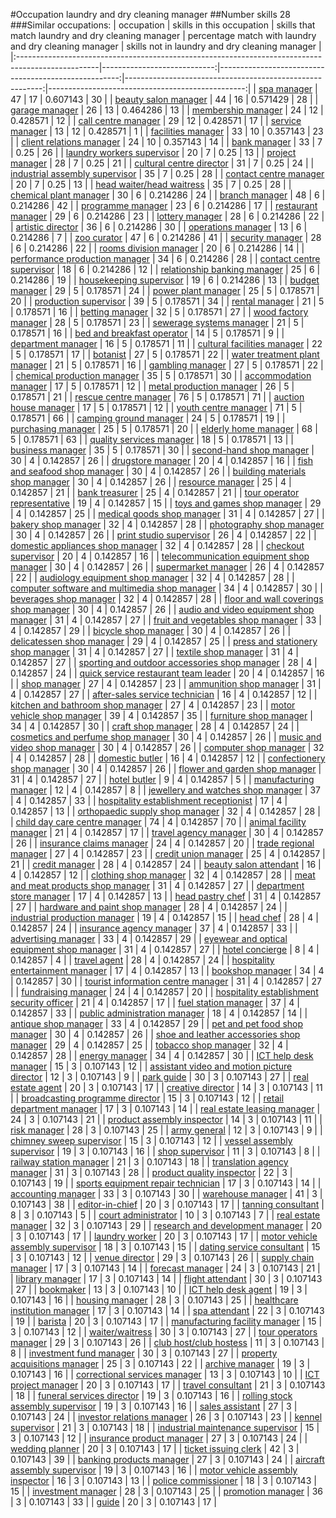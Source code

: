 #Occupation laundry and dry cleaning manager
##Number skills 28
###Similar occupations:
| occupation                                                                                        |   skills in this occupation |   skills that match laundry and dry cleaning manager |   percentage match with laundry and dry cleaning manager |   skills not in laundry and dry cleaning manager |
|:--------------------------------------------------------------------------------------------------|----------------------------:|-----------------------------------------------------:|---------------------------------------------------------:|-------------------------------------------------:|
| [spa manager](spa_manager.md)                                                                     |                          47 |                                                   17 |                                                 0.607143 |                                               30 |
| [beauty salon manager](beauty_salon_manager.md)                                                   |                          44 |                                                   16 |                                                 0.571429 |                                               28 |
| [garage manager](garage_manager.md)                                                               |                          26 |                                                   13 |                                                 0.464286 |                                               13 |
| [membership manager](membership_manager.md)                                                       |                          24 |                                                   12 |                                                 0.428571 |                                               12 |
| [call centre manager](call_centre_manager.md)                                                     |                          29 |                                                   12 |                                                 0.428571 |                                               17 |
| [service manager](service_manager.md)                                                             |                          13 |                                                   12 |                                                 0.428571 |                                                1 |
| [facilities manager](facilities_manager.md)                                                       |                          33 |                                                   10 |                                                 0.357143 |                                               23 |
| [client relations manager](client_relations_manager.md)                                           |                          24 |                                                   10 |                                                 0.357143 |                                               14 |
| [bank manager](bank_manager.md)                                                                   |                          33 |                                                    7 |                                                 0.25     |                                               26 |
| [laundry workers supervisor](laundry_workers_supervisor.md)                                       |                          20 |                                                    7 |                                                 0.25     |                                               13 |
| [project manager](project_manager.md)                                                             |                          28 |                                                    7 |                                                 0.25     |                                               21 |
| [cultural centre director](cultural_centre_director.md)                                           |                          31 |                                                    7 |                                                 0.25     |                                               24 |
| [industrial assembly supervisor](industrial_assembly_supervisor.md)                               |                          35 |                                                    7 |                                                 0.25     |                                               28 |
| [contact centre manager](contact_centre_manager.md)                                               |                          20 |                                                    7 |                                                 0.25     |                                               13 |
| [head waiter/head waitress](head_waiter-head_waitress.md)                                         |                          35 |                                                    7 |                                                 0.25     |                                               28 |
| [chemical plant manager](chemical_plant_manager.md)                                               |                          30 |                                                    6 |                                                 0.214286 |                                               24 |
| [branch manager](branch_manager.md)                                                               |                          48 |                                                    6 |                                                 0.214286 |                                               42 |
| [programme manager](programme_manager.md)                                                         |                          23 |                                                    6 |                                                 0.214286 |                                               17 |
| [restaurant manager](restaurant_manager.md)                                                       |                          29 |                                                    6 |                                                 0.214286 |                                               23 |
| [lottery manager](lottery_manager.md)                                                             |                          28 |                                                    6 |                                                 0.214286 |                                               22 |
| [artistic director](artistic_director.md)                                                         |                          36 |                                                    6 |                                                 0.214286 |                                               30 |
| [operations manager](operations_manager.md)                                                       |                          13 |                                                    6 |                                                 0.214286 |                                                7 |
| [zoo curator](zoo_curator.md)                                                                     |                          47 |                                                    6 |                                                 0.214286 |                                               41 |
| [security manager](security_manager.md)                                                           |                          28 |                                                    6 |                                                 0.214286 |                                               22 |
| [rooms division manager](rooms_division_manager.md)                                               |                          20 |                                                    6 |                                                 0.214286 |                                               14 |
| [performance production manager](performance_production_manager.md)                               |                          34 |                                                    6 |                                                 0.214286 |                                               28 |
| [contact centre supervisor](contact_centre_supervisor.md)                                         |                          18 |                                                    6 |                                                 0.214286 |                                               12 |
| [relationship banking manager](relationship_banking_manager.md)                                   |                          25 |                                                    6 |                                                 0.214286 |                                               19 |
| [housekeeping supervisor](housekeeping_supervisor.md)                                             |                          19 |                                                    6 |                                                 0.214286 |                                               13 |
| [budget manager](budget_manager.md)                                                               |                          29 |                                                    5 |                                                 0.178571 |                                               24 |
| [power plant manager](power_plant_manager.md)                                                     |                          25 |                                                    5 |                                                 0.178571 |                                               20 |
| [production supervisor](production_supervisor.md)                                                 |                          39 |                                                    5 |                                                 0.178571 |                                               34 |
| [rental manager](rental_manager.md)                                                               |                          21 |                                                    5 |                                                 0.178571 |                                               16 |
| [betting manager](betting_manager.md)                                                             |                          32 |                                                    5 |                                                 0.178571 |                                               27 |
| [wood factory manager](wood_factory_manager.md)                                                   |                          28 |                                                    5 |                                                 0.178571 |                                               23 |
| [sewerage systems manager](sewerage_systems_manager.md)                                           |                          21 |                                                    5 |                                                 0.178571 |                                               16 |
| [bed and breakfast operator](bed_and_breakfast_operator.md)                                       |                          14 |                                                    5 |                                                 0.178571 |                                                9 |
| [department manager](department_manager.md)                                                       |                          16 |                                                    5 |                                                 0.178571 |                                               11 |
| [cultural facilities manager](cultural_facilities_manager.md)                                     |                          22 |                                                    5 |                                                 0.178571 |                                               17 |
| [botanist](botanist.md)                                                                           |                          27 |                                                    5 |                                                 0.178571 |                                               22 |
| [water treatment plant manager](water_treatment_plant_manager.md)                                 |                          21 |                                                    5 |                                                 0.178571 |                                               16 |
| [gambling manager](gambling_manager.md)                                                           |                          27 |                                                    5 |                                                 0.178571 |                                               22 |
| [chemical production manager](chemical_production_manager.md)                                     |                          35 |                                                    5 |                                                 0.178571 |                                               30 |
| [accommodation manager](accommodation_manager.md)                                                 |                          17 |                                                    5 |                                                 0.178571 |                                               12 |
| [metal production manager](metal_production_manager.md)                                           |                          26 |                                                    5 |                                                 0.178571 |                                               21 |
| [rescue centre manager](rescue_centre_manager.md)                                                 |                          76 |                                                    5 |                                                 0.178571 |                                               71 |
| [auction house manager](auction_house_manager.md)                                                 |                          17 |                                                    5 |                                                 0.178571 |                                               12 |
| [youth centre manager](youth_centre_manager.md)                                                   |                          71 |                                                    5 |                                                 0.178571 |                                               66 |
| [camping ground manager](camping_ground_manager.md)                                               |                          24 |                                                    5 |                                                 0.178571 |                                               19 |
| [purchasing manager](purchasing_manager.md)                                                       |                          25 |                                                    5 |                                                 0.178571 |                                               20 |
| [elderly home manager](elderly_home_manager.md)                                                   |                          68 |                                                    5 |                                                 0.178571 |                                               63 |
| [quality services manager](quality_services_manager.md)                                           |                          18 |                                                    5 |                                                 0.178571 |                                               13 |
| [business manager](business_manager.md)                                                           |                          35 |                                                    5 |                                                 0.178571 |                                               30 |
| [second-hand shop manager](second-hand_shop_manager.md)                                           |                          30 |                                                    4 |                                                 0.142857 |                                               26 |
| [drugstore manager](drugstore_manager.md)                                                         |                          20 |                                                    4 |                                                 0.142857 |                                               16 |
| [fish and seafood shop manager](fish_and_seafood_shop_manager.md)                                 |                          30 |                                                    4 |                                                 0.142857 |                                               26 |
| [building materials shop manager](building_materials_shop_manager.md)                             |                          30 |                                                    4 |                                                 0.142857 |                                               26 |
| [resource manager](resource_manager.md)                                                           |                          25 |                                                    4 |                                                 0.142857 |                                               21 |
| [bank treasurer](bank_treasurer.md)                                                               |                          25 |                                                    4 |                                                 0.142857 |                                               21 |
| [tour operator representative](tour_operator_representative.md)                                   |                          19 |                                                    4 |                                                 0.142857 |                                               15 |
| [toys and games shop manager](toys_and_games_shop_manager.md)                                     |                          29 |                                                    4 |                                                 0.142857 |                                               25 |
| [medical goods shop manager](medical_goods_shop_manager.md)                                       |                          31 |                                                    4 |                                                 0.142857 |                                               27 |
| [bakery shop manager](bakery_shop_manager.md)                                                     |                          32 |                                                    4 |                                                 0.142857 |                                               28 |
| [photography shop manager](photography_shop_manager.md)                                           |                          30 |                                                    4 |                                                 0.142857 |                                               26 |
| [print studio supervisor](print_studio_supervisor.md)                                             |                          26 |                                                    4 |                                                 0.142857 |                                               22 |
| [domestic appliances shop manager](domestic_appliances_shop_manager.md)                           |                          32 |                                                    4 |                                                 0.142857 |                                               28 |
| [checkout supervisor](checkout_supervisor.md)                                                     |                          20 |                                                    4 |                                                 0.142857 |                                               16 |
| [telecommunication equipment shop manager](telecommunication_equipment_shop_manager.md)           |                          30 |                                                    4 |                                                 0.142857 |                                               26 |
| [supermarket manager](supermarket_manager.md)                                                     |                          26 |                                                    4 |                                                 0.142857 |                                               22 |
| [audiology equipment shop manager](audiology_equipment_shop_manager.md)                           |                          32 |                                                    4 |                                                 0.142857 |                                               28 |
| [computer software and multimedia shop manager](computer_software_and_multimedia_shop_manager.md) |                          34 |                                                    4 |                                                 0.142857 |                                               30 |
| [beverages shop manager](beverages_shop_manager.md)                                               |                          32 |                                                    4 |                                                 0.142857 |                                               28 |
| [floor and wall coverings shop manager](floor_and_wall_coverings_shop_manager.md)                 |                          30 |                                                    4 |                                                 0.142857 |                                               26 |
| [audio and video equipment shop manager](audio_and_video_equipment_shop_manager.md)               |                          31 |                                                    4 |                                                 0.142857 |                                               27 |
| [fruit and vegetables shop manager](fruit_and_vegetables_shop_manager.md)                         |                          33 |                                                    4 |                                                 0.142857 |                                               29 |
| [bicycle shop manager](bicycle_shop_manager.md)                                                   |                          30 |                                                    4 |                                                 0.142857 |                                               26 |
| [delicatessen shop manager](delicatessen_shop_manager.md)                                         |                          29 |                                                    4 |                                                 0.142857 |                                               25 |
| [press and stationery shop manager](press_and_stationery_shop_manager.md)                         |                          31 |                                                    4 |                                                 0.142857 |                                               27 |
| [textile shop manager](textile_shop_manager.md)                                                   |                          31 |                                                    4 |                                                 0.142857 |                                               27 |
| [sporting and outdoor accessories shop manager](sporting_and_outdoor_accessories_shop_manager.md) |                          28 |                                                    4 |                                                 0.142857 |                                               24 |
| [quick service restaurant team leader](quick_service_restaurant_team_leader.md)                   |                          20 |                                                    4 |                                                 0.142857 |                                               16 |
| [shop manager](shop_manager.md)                                                                   |                          27 |                                                    4 |                                                 0.142857 |                                               23 |
| [ammunition shop manager](ammunition_shop_manager.md)                                             |                          31 |                                                    4 |                                                 0.142857 |                                               27 |
| [after-sales service technician](after-sales_service_technician.md)                               |                          16 |                                                    4 |                                                 0.142857 |                                               12 |
| [kitchen and bathroom shop manager](kitchen_and_bathroom_shop_manager.md)                         |                          27 |                                                    4 |                                                 0.142857 |                                               23 |
| [motor vehicle shop manager](motor_vehicle_shop_manager.md)                                       |                          39 |                                                    4 |                                                 0.142857 |                                               35 |
| [furniture shop manager](furniture_shop_manager.md)                                               |                          34 |                                                    4 |                                                 0.142857 |                                               30 |
| [craft shop manager](craft_shop_manager.md)                                                       |                          28 |                                                    4 |                                                 0.142857 |                                               24 |
| [cosmetics and perfume shop manager](cosmetics_and_perfume_shop_manager.md)                       |                          30 |                                                    4 |                                                 0.142857 |                                               26 |
| [music and video shop manager](music_and_video_shop_manager.md)                                   |                          30 |                                                    4 |                                                 0.142857 |                                               26 |
| [computer shop manager](computer_shop_manager.md)                                                 |                          32 |                                                    4 |                                                 0.142857 |                                               28 |
| [domestic butler](domestic_butler.md)                                                             |                          16 |                                                    4 |                                                 0.142857 |                                               12 |
| [confectionery shop manager](confectionery_shop_manager.md)                                       |                          30 |                                                    4 |                                                 0.142857 |                                               26 |
| [flower and garden shop manager](flower_and_garden_shop_manager.md)                               |                          31 |                                                    4 |                                                 0.142857 |                                               27 |
| [hotel butler](hotel_butler.md)                                                                   |                           9 |                                                    4 |                                                 0.142857 |                                                5 |
| [manufacturing manager](manufacturing_manager.md)                                                 |                          12 |                                                    4 |                                                 0.142857 |                                                8 |
| [jewellery and watches shop manager](jewellery_and_watches_shop_manager.md)                       |                          37 |                                                    4 |                                                 0.142857 |                                               33 |
| [hospitality establishment receptionist](hospitality_establishment_receptionist.md)               |                          17 |                                                    4 |                                                 0.142857 |                                               13 |
| [orthopaedic supply shop manager](orthopaedic_supply_shop_manager.md)                             |                          32 |                                                    4 |                                                 0.142857 |                                               28 |
| [child day care centre manager](child_day_care_centre_manager.md)                                 |                          74 |                                                    4 |                                                 0.142857 |                                               70 |
| [animal facility manager](animal_facility_manager.md)                                             |                          21 |                                                    4 |                                                 0.142857 |                                               17 |
| [travel agency manager](travel_agency_manager.md)                                                 |                          30 |                                                    4 |                                                 0.142857 |                                               26 |
| [insurance claims manager](insurance_claims_manager.md)                                           |                          24 |                                                    4 |                                                 0.142857 |                                               20 |
| [trade regional manager](trade_regional_manager.md)                                               |                          27 |                                                    4 |                                                 0.142857 |                                               23 |
| [credit union manager](credit_union_manager.md)                                                   |                          25 |                                                    4 |                                                 0.142857 |                                               21 |
| [credit manager](credit_manager.md)                                                               |                          28 |                                                    4 |                                                 0.142857 |                                               24 |
| [beauty salon attendant](beauty_salon_attendant.md)                                               |                          16 |                                                    4 |                                                 0.142857 |                                               12 |
| [clothing shop manager](clothing_shop_manager.md)                                                 |                          32 |                                                    4 |                                                 0.142857 |                                               28 |
| [meat and meat products shop manager](meat_and_meat_products_shop_manager.md)                     |                          31 |                                                    4 |                                                 0.142857 |                                               27 |
| [department store manager](department_store_manager.md)                                           |                          17 |                                                    4 |                                                 0.142857 |                                               13 |
| [head pastry chef](head_pastry_chef.md)                                                           |                          31 |                                                    4 |                                                 0.142857 |                                               27 |
| [hardware and paint shop manager](hardware_and_paint_shop_manager.md)                             |                          28 |                                                    4 |                                                 0.142857 |                                               24 |
| [industrial production manager](industrial_production_manager.md)                                 |                          19 |                                                    4 |                                                 0.142857 |                                               15 |
| [head chef](head_chef.md)                                                                         |                          28 |                                                    4 |                                                 0.142857 |                                               24 |
| [insurance agency manager](insurance_agency_manager.md)                                           |                          37 |                                                    4 |                                                 0.142857 |                                               33 |
| [advertising manager](advertising_manager.md)                                                     |                          33 |                                                    4 |                                                 0.142857 |                                               29 |
| [eyewear and optical equipment shop manager](eyewear_and_optical_equipment_shop_manager.md)       |                          31 |                                                    4 |                                                 0.142857 |                                               27 |
| [hotel concierge](hotel_concierge.md)                                                             |                           8 |                                                    4 |                                                 0.142857 |                                                4 |
| [travel agent](travel_agent.md)                                                                   |                          28 |                                                    4 |                                                 0.142857 |                                               24 |
| [hospitality entertainment manager](hospitality_entertainment_manager.md)                         |                          17 |                                                    4 |                                                 0.142857 |                                               13 |
| [bookshop manager](bookshop_manager.md)                                                           |                          34 |                                                    4 |                                                 0.142857 |                                               30 |
| [tourist information centre manager](tourist_information_centre_manager.md)                       |                          31 |                                                    4 |                                                 0.142857 |                                               27 |
| [fundraising manager](fundraising_manager.md)                                                     |                          24 |                                                    4 |                                                 0.142857 |                                               20 |
| [hospitality establishment security officer](hospitality_establishment_security_officer.md)       |                          21 |                                                    4 |                                                 0.142857 |                                               17 |
| [fuel station manager](fuel_station_manager.md)                                                   |                          37 |                                                    4 |                                                 0.142857 |                                               33 |
| [public administration manager](public_administration_manager.md)                                 |                          18 |                                                    4 |                                                 0.142857 |                                               14 |
| [antique shop manager](antique_shop_manager.md)                                                   |                          33 |                                                    4 |                                                 0.142857 |                                               29 |
| [pet and pet food shop manager](pet_and_pet_food_shop_manager.md)                                 |                          30 |                                                    4 |                                                 0.142857 |                                               26 |
| [shoe and leather accessories shop manager](shoe_and_leather_accessories_shop_manager.md)         |                          29 |                                                    4 |                                                 0.142857 |                                               25 |
| [tobacco shop manager](tobacco_shop_manager.md)                                                   |                          32 |                                                    4 |                                                 0.142857 |                                               28 |
| [energy manager](energy_manager.md)                                                               |                          34 |                                                    4 |                                                 0.142857 |                                               30 |
| [ICT help desk manager](ICT_help_desk_manager.md)                                                 |                          15 |                                                    3 |                                                 0.107143 |                                               12 |
| [assistant video and motion picture director](assistant_video_and_motion_picture_director.md)     |                          12 |                                                    3 |                                                 0.107143 |                                                9 |
| [park guide](park_guide.md)                                                                       |                          30 |                                                    3 |                                                 0.107143 |                                               27 |
| [real estate agent](real_estate_agent.md)                                                         |                          20 |                                                    3 |                                                 0.107143 |                                               17 |
| [creative director](creative_director.md)                                                         |                          14 |                                                    3 |                                                 0.107143 |                                               11 |
| [broadcasting programme director](broadcasting_programme_director.md)                             |                          15 |                                                    3 |                                                 0.107143 |                                               12 |
| [retail department manager](retail_department_manager.md)                                         |                          17 |                                                    3 |                                                 0.107143 |                                               14 |
| [real estate leasing manager](real_estate_leasing_manager.md)                                     |                          24 |                                                    3 |                                                 0.107143 |                                               21 |
| [product assembly inspector](product_assembly_inspector.md)                                       |                          14 |                                                    3 |                                                 0.107143 |                                               11 |
| [risk manager](risk_manager.md)                                                                   |                          28 |                                                    3 |                                                 0.107143 |                                               25 |
| [army general](army_general.md)                                                                   |                          12 |                                                    3 |                                                 0.107143 |                                                9 |
| [chimney sweep supervisor](chimney_sweep_supervisor.md)                                           |                          15 |                                                    3 |                                                 0.107143 |                                               12 |
| [vessel assembly supervisor](vessel_assembly_supervisor.md)                                       |                          19 |                                                    3 |                                                 0.107143 |                                               16 |
| [shop supervisor](shop_supervisor.md)                                                             |                          11 |                                                    3 |                                                 0.107143 |                                                8 |
| [railway station manager](railway_station_manager.md)                                             |                          21 |                                                    3 |                                                 0.107143 |                                               18 |
| [translation agency manager](translation_agency_manager.md)                                       |                          31 |                                                    3 |                                                 0.107143 |                                               28 |
| [product quality inspector](product_quality_inspector.md)                                         |                          22 |                                                    3 |                                                 0.107143 |                                               19 |
| [sports equipment repair technician](sports_equipment_repair_technician.md)                       |                          17 |                                                    3 |                                                 0.107143 |                                               14 |
| [accounting manager](accounting_manager.md)                                                       |                          33 |                                                    3 |                                                 0.107143 |                                               30 |
| [warehouse manager](warehouse_manager.md)                                                         |                          41 |                                                    3 |                                                 0.107143 |                                               38 |
| [editor-in-chief](editor-in-chief.md)                                                             |                          20 |                                                    3 |                                                 0.107143 |                                               17 |
| [tanning consultant](tanning_consultant.md)                                                       |                           8 |                                                    3 |                                                 0.107143 |                                                5 |
| [court administrator](court_administrator.md)                                                     |                          10 |                                                    3 |                                                 0.107143 |                                                7 |
| [real estate manager](real_estate_manager.md)                                                     |                          32 |                                                    3 |                                                 0.107143 |                                               29 |
| [research and development manager](research_and_development_manager.md)                           |                          20 |                                                    3 |                                                 0.107143 |                                               17 |
| [laundry worker](laundry_worker.md)                                                               |                          20 |                                                    3 |                                                 0.107143 |                                               17 |
| [motor vehicle assembly supervisor](motor_vehicle_assembly_supervisor.md)                         |                          18 |                                                    3 |                                                 0.107143 |                                               15 |
| [dating service consultant](dating_service_consultant.md)                                         |                          15 |                                                    3 |                                                 0.107143 |                                               12 |
| [venue director](venue_director.md)                                                               |                          29 |                                                    3 |                                                 0.107143 |                                               26 |
| [supply chain manager](supply_chain_manager.md)                                                   |                          17 |                                                    3 |                                                 0.107143 |                                               14 |
| [forecast manager](forecast_manager.md)                                                           |                          24 |                                                    3 |                                                 0.107143 |                                               21 |
| [library manager](library_manager.md)                                                             |                          17 |                                                    3 |                                                 0.107143 |                                               14 |
| [flight attendant](flight_attendant.md)                                                           |                          30 |                                                    3 |                                                 0.107143 |                                               27 |
| [bookmaker](bookmaker.md)                                                                         |                          13 |                                                    3 |                                                 0.107143 |                                               10 |
| [ICT help desk agent](ICT_help_desk_agent.md)                                                     |                          19 |                                                    3 |                                                 0.107143 |                                               16 |
| [housing manager](housing_manager.md)                                                             |                          28 |                                                    3 |                                                 0.107143 |                                               25 |
| [healthcare institution manager](healthcare_institution_manager.md)                               |                          17 |                                                    3 |                                                 0.107143 |                                               14 |
| [spa attendant](spa_attendant.md)                                                                 |                          22 |                                                    3 |                                                 0.107143 |                                               19 |
| [barista](barista.md)                                                                             |                          20 |                                                    3 |                                                 0.107143 |                                               17 |
| [manufacturing facility manager](manufacturing_facility_manager.md)                               |                          15 |                                                    3 |                                                 0.107143 |                                               12 |
| [waiter/waitress](waiter-waitress.md)                                                             |                          30 |                                                    3 |                                                 0.107143 |                                               27 |
| [tour operators manager](tour_operators_manager.md)                                               |                          29 |                                                    3 |                                                 0.107143 |                                               26 |
| [club host/club hostess](club_host-club_hostess.md)                                               |                          11 |                                                    3 |                                                 0.107143 |                                                8 |
| [investment fund manager](investment_fund_manager.md)                                             |                          30 |                                                    3 |                                                 0.107143 |                                               27 |
| [property acquisitions manager](property_acquisitions_manager.md)                                 |                          25 |                                                    3 |                                                 0.107143 |                                               22 |
| [archive manager](archive_manager.md)                                                             |                          19 |                                                    3 |                                                 0.107143 |                                               16 |
| [correctional services manager](correctional_services_manager.md)                                 |                          13 |                                                    3 |                                                 0.107143 |                                               10 |
| [ICT project manager](ICT_project_manager.md)                                                     |                          20 |                                                    3 |                                                 0.107143 |                                               17 |
| [travel consultant](travel_consultant.md)                                                         |                          21 |                                                    3 |                                                 0.107143 |                                               18 |
| [funeral services director](funeral_services_director.md)                                         |                          19 |                                                    3 |                                                 0.107143 |                                               16 |
| [rolling stock assembly supervisor](rolling_stock_assembly_supervisor.md)                         |                          19 |                                                    3 |                                                 0.107143 |                                               16 |
| [sales assistant](sales_assistant.md)                                                             |                          27 |                                                    3 |                                                 0.107143 |                                               24 |
| [investor relations manager](investor_relations_manager.md)                                       |                          26 |                                                    3 |                                                 0.107143 |                                               23 |
| [kennel supervisor](kennel_supervisor.md)                                                         |                          21 |                                                    3 |                                                 0.107143 |                                               18 |
| [industrial maintenance supervisor](industrial_maintenance_supervisor.md)                         |                          15 |                                                    3 |                                                 0.107143 |                                               12 |
| [insurance product manager](insurance_product_manager.md)                                         |                          27 |                                                    3 |                                                 0.107143 |                                               24 |
| [wedding planner](wedding_planner.md)                                                             |                          20 |                                                    3 |                                                 0.107143 |                                               17 |
| [ticket issuing clerk](ticket_issuing_clerk.md)                                                   |                          42 |                                                    3 |                                                 0.107143 |                                               39 |
| [banking products manager](banking_products_manager.md)                                           |                          27 |                                                    3 |                                                 0.107143 |                                               24 |
| [aircraft assembly supervisor](aircraft_assembly_supervisor.md)                                   |                          19 |                                                    3 |                                                 0.107143 |                                               16 |
| [motor vehicle assembly inspector](motor_vehicle_assembly_inspector.md)                           |                          16 |                                                    3 |                                                 0.107143 |                                               13 |
| [police commissioner](police_commissioner.md)                                                     |                          18 |                                                    3 |                                                 0.107143 |                                               15 |
| [investment manager](investment_manager.md)                                                       |                          28 |                                                    3 |                                                 0.107143 |                                               25 |
| [promotion manager](promotion_manager.md)                                                         |                          36 |                                                    3 |                                                 0.107143 |                                               33 |
| [guide](guide.md)                                                                                 |                          20 |                                                    3 |                                                 0.107143 |                                               17 |
